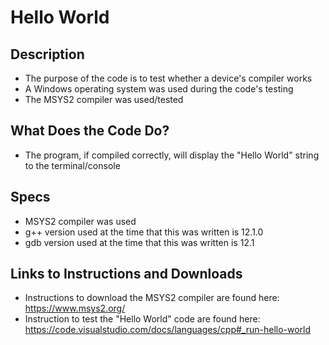 # Hello World
## Description
- The purpose of the code is to test whether a device's compiler works 
- A Windows operating system was used during the code's testing
- The MSYS2 compiler was used/tested

## What Does the Code Do?
- The program, if compiled correctly, will display the "Hello World" string to the terminal/console

## Specs
- MSYS2 compiler was used
- g++ version used at the time that this was written is 12.1.0
- gdb version used at the time that this was written is 12.1

## Links to Instructions and Downloads 
- Instructions to download the MSYS2 compiler are found here: https://www.msys2.org/ 
- Instruction to test the "Hello World" code are found here: https://code.visualstudio.com/docs/languages/cpp#_run-hello-world

